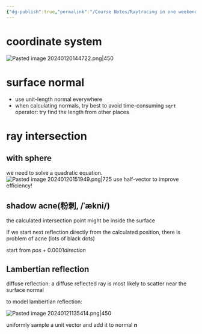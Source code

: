 ```yaml
---
{"dg-publish":true,"permalink":"/Course Notes/Raytracing in one weekend/Notes/","created":"2024-01-20T13:48:38.611+08:00"}
---
```


# coordinate system

![Pasted image 20240120144722.png|450](/img/user/Course%20Notes/Raytracing%20in%20one%20weekend/assets/Pasted%20image%2020240120144722.png)

# surface normal

- use unit-length normal everywhere
- when calculating normals, try best to avoid time-consuming `sqrt` operator: try find the length from other places

# ray intersection

## with sphere

we need to solve a quadratic equation.
![Pasted image 20240120151949.png|725](/img/user/Course%20Notes/Raytracing%20in%20one%20weekend/assets/Pasted%20image%2020240120151949.png)
use half-vector to improve efficiency!

## shadow acne(粉刺, /ˈækni/)

the calculated intersection point might be inside the surface

If we start next reflection directly from the calculated position, there is problem of acne (lots of black dots)

start from $pos + 0.0001 direction$

## Lambertian reflection

diffuse reflection:
    a diffuse reflected ray is most likely to scatter near the surface normal

to model lambertian reflection:

![Pasted image 20240121135414.png|450](/img/user/Course%20Notes/Raytracing%20in%20one%20weekend/assets/Pasted%20image%2020240121135414.png)

uniformly sample a unit vector and add it to normal $\boldsymbol{n}$

 
